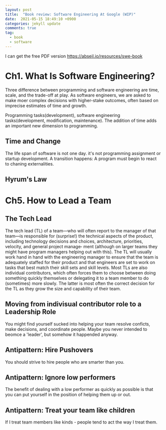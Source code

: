 ```yaml
---
layout: post
title:  "Book review: Software Engineering At Google (WIP)"
date:  2021-05-15 18:49:10 +0900 
categories: jekyll update
comments: true
tag:
  - book
  - software
---
```


I can get the free PDF version https://abseil.io/resources/swe-book

# Ch1. What Is Software Engineering?

Three difference between programming and software engineering are time, scale, and the trade-off at play. As software engineers, we are asked to make moer complex decisions with higher-stake outcomes, often based on imprecise estimates of time and growth.

Programming tasks(development), software engineering tasks(development, modification, maintenance). The addition of time adds an important new dimension to programming.

## Time and Change

The life span of software is not one day. it's not programming assignment or startup development. A transition happens: A program must begin to react to chaning externalities.

## Hyrum's Law

# Ch5. How to Lead a Team

## The Tech Lead

The tech lead (TL) of a team—who will often report to the manager of that team—is
responsible for (surprise!) the technical aspects of the product, including technology
decisions and choices, architecture, priorities, velocity, and general project manage‐
ment (although on larger teams they might have program managers helping out with
    this). The TL will usually work hand in hand with the engineering manager to ensure
that the team is adequately staffed for their product and that engineers are set to work
on tasks that best match their skill sets and skill levels. Most TLs are also individual
contributors, which often forces them to choose between doing something quickly
themselves or delegating it to a team member to do (sometimes) more slowly. The
latter is most often the correct decision for the TL as they grow the size and capability
of their team.

## Moving from indivisual contributor role to a Leadership Role

You might find yourself sucked into helping your team resolve conficts, make decisions, and coordinate people.
Maybe you never intended to beomce a 'leader', but somehow it happended anyway.

## Antipattern: Hire Pushovers

You should strive to hire people who are smarter than you.

## Antipattern: Ignore low performers

The benefit of dealing with a low performer as quickly as possible is that you can put
yourself in the position of helping them up or out.

## Antipattern: Treat your team like children

If I treat team members like kinds - people tend to act the way I treat them.


